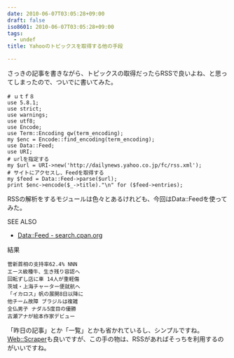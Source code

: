 ```yaml
---
date: 2010-06-07T03:05:28+09:00
draft: false
iso8601: 2010-06-07T03:05:28+09:00
tags:
  - undef
title: Yahooのトピックスを取得する他の手段

---
```


<p>さっきの記事を書きながら、トピックスの取得だったらRSSで良いよね、と思ってしまったので、ついでに書いてみた。</p>

```text
# ｕｔｆ８
use 5.8.1;
use strict;
use warnings;
use utf8;
use Encode;
use Term::Encoding qw(term_encoding);
my $enc = Encode::find_encoding(term_encoding);
use Data::Feed;
use URI;
# urlを指定する
my $url = URI->new('http://dailynews.yahoo.co.jp/fc/rss.xml');
# サイトにアクセスし、Feedを取得する
my $feed = Data::Feed->parse($url);
print $enc->encode($_->title)."\n" for ($feed->entries);
```

<p>RSSの解析をするモジュールは色々とあるけれども、今回はData::Feedを使ってみた。</p>

<div>
<p>SEE ALSO</p>
<ul>
<li><a href="http://search.cpan.org/dist/Data-Feed/lib/Data/Feed.pm">Data::Feed - search.cpan.org</a></li>
</ul>
</div>

<p>
結果</p>

```text
菅新首相の支持率62.4% NNN
エース級種牛、生き残り容認へ
回転ずし店に車 14人が重軽傷
茨城・上海チャーター便就航へ
「イカロス」帆の展開8日以降に
他チーム故障 ブラジルは複雑
全仏男子 ナダル5度目の優勝
古瀬アナが絵本作家デビュー
```

<p>「昨日の記事」とか「一覧」とかも省かれているし、シンプルですね。
<a href="http://search.cpan.org/dist/Web-Scraper/lib/Web/Scraper.pm">Web::Scraper</a>も良いですが、この手の物は、RSSがあればそっちを利用するのがいいですね。</p>
    	